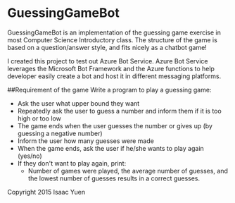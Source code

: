 # GuessingGameBot
GuessingGameBot is an implementation of the guessing game exercise in most Computer Science Introductory class.  The structure of the game is based on a question/answer style, and fits nicely as a chatbot game!

I created this project to test out Azure Bot Service.  Azure Bot Service leverages the Microsoft Bot Framework and the Azure functions to help developer easily create a bot and host it in different messaging platforms.


##Requirement of the game
Write a program to play a guessing game:
- Ask the user what upper bound they want
- Repeatedly ask the user to guess a number and inform them if it is too high or too low
- The game ends when the user guesses the number or gives up (by guessing a negative number)
- Inform the user how many guesses were made
- When the game ends, ask the user if he/she wants to play again (yes/no)
- If they don't want to play again, print:
  - Number of games were played, the average number of guesses, and the lowest number of guesses results in a correct guesses.

Copyright 2015 Isaac Yuen